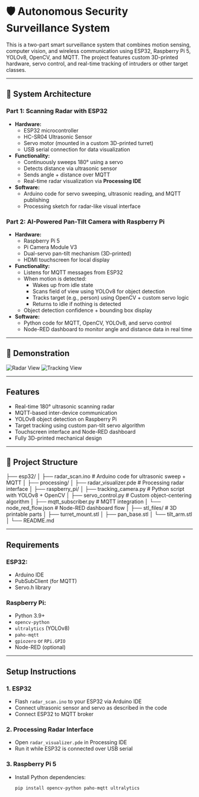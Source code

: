 # 🛡️ Autonomous Security Surveillance System

This is a two-part smart surveillance system that combines motion sensing, computer vision, and wireless communication using ESP32, Raspberry Pi 5, YOLOv8, OpenCV, and MQTT. The project features custom 3D-printed hardware, servo control, and real-time tracking of intruders or other target classes.

---

## 🔧 System Architecture

### **Part 1: Scanning Radar with ESP32**

- **Hardware:**
  - ESP32 microcontroller
  - HC-SR04 Ultrasonic Sensor
  - Servo motor (mounted in a custom 3D-printed turret)
  - USB serial connection for data visualization
- **Functionality:**
  - Continuously sweeps 180° using a servo
  - Detects distance via ultrasonic sensor
  - Sends angle + distance over MQTT
  - Real-time radar visualization via **Processing IDE**
- **Software:**
  - Arduino code for servo sweeping, ultrasonic reading, and MQTT publishing
  - Processing sketch for radar-like visual interface

### **Part 2: AI-Powered Pan-Tilt Camera with Raspberry Pi**

- **Hardware:**
  - Raspberry Pi 5
  - Pi Camera Module V3
  - Dual-servo pan-tilt mechanism (3D-printed)
  - HDMI touchscreen for local display
- **Functionality:**
  - Listens for MQTT messages from ESP32
  - When motion is detected:
    - Wakes up from idle state
    - Scans field of view using YOLOv8 for object detection
    - Tracks target (e.g., person) using OpenCV + custom servo logic
    - Returns to idle if nothing is detected
  - Object detection confidence + bounding box display
- **Software:**
  - Python code for MQTT, OpenCV, YOLOv8, and servo control
  - Node-RED dashboard to monitor angle and distance data in real time

---

## 📸 Demonstration

<!-- Insert images or demo GIFs -->
![Radar View](images/radar_demo.gif)
![Tracking View](images/tracking_demo.gif)

---

##  Features

-  Real-time 180° ultrasonic scanning radar
-  MQTT-based inter-device communication
-  YOLOv8 object detection on Raspberry Pi
-  Target tracking using custom pan-tilt servo algorithm
-  Touchscreen interface and Node-RED dashboard
-  Fully 3D-printed mechanical design

---

## 📁 Project Structure
├── esp32/
│ ├── radar_scan.ino # Arduino code for ultrasonic sweep + MQTT
│
├── processing/
│ ├── radar_visualizer.pde # Processing radar interface
│
├── raspberry_pi/
│ ├── tracking_camera.py # Python script with YOLOv8 + OpenCV
│ ├── servo_control.py # Custom object-centering algorithm
│ ├── mqtt_subscriber.py # MQTT integration
│ └── node_red_flow.json # Node-RED dashboard flow
│
├── stl_files/ # 3D printable parts
│ ├── turret_mount.stl
│ ├── pan_base.stl
│ └── tilt_arm.stl
│
└── README.md


---

##  Requirements

### ESP32:
- Arduino IDE
- PubSubClient (for MQTT)
- Servo.h library

### Raspberry Pi:
- Python 3.9+
- `opencv-python`
- `ultralytics` (YOLOv8)
- `paho-mqtt`
- `gpiozero` or `RPi.GPIO`
- Node-RED (optional)

---

##  Setup Instructions

### 1. ESP32
- Flash `radar_scan.ino` to your ESP32 via Arduino IDE
- Connect ultrasonic sensor and servo as described in the code
- Connect ESP32 to MQTT broker

### 2. Processing Radar Interface
- Open `radar_visualizer.pde` in Processing IDE
- Run it while ESP32 is connected over USB serial

### 3. Raspberry Pi 5
- Install Python dependencies:  
  ```bash
  pip install opencv-python paho-mqtt ultralytics

